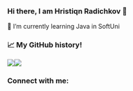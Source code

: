 ### Hi there, I am Hristiqn Radichkov 👋

🌱 I’m currently learning Java in SoftUni


### :chart_with_upwards_trend: My GitHub history! 
<div style="display: flex; flex-direction: row;">
 <img class="img" src="https://github-readme-stats.vercel.app/api?username=hradichkov&show_icons=true&theme=transperant" />
 <img class="img" src="https://github-readme-stats.vercel.app/api/top-langs/?username=hradichkov&layout=compact" />
</div>

### Connect with me:


<!--
**hradichkov/hradichkov** is a ✨ _special_ ✨ repository because its `README.md` (this file) appears on your GitHub profile.

Here are some ideas to get you started:

- 🔭 I’m currently working on ...
- 🌱 I’m currently learning ...
- 👯 I’m looking to collaborate on ...
- 🤔 I’m looking for help with ...
- 💬 Ask me about ...
- 📫 How to reach me: ...
- 😄 Pronouns: ...
- ⚡ Fun fact: ...
-->
